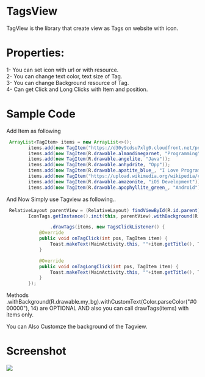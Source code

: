 # TagsView
TagView is the library that create view as Tags on website with icon.

# Properties:
1- You can set icon with url or with resource. <br>
2- You can change text color, text size of Tag. <br>
3- You can change Background resource of Tag. <br>
4- Can get Click and Long Clicks with Item and position. <br>

# Sample Code
Add Item as following
```java
 ArrayList<TagItem> items = new ArrayList<>();
        items.add(new TagItem("https://d30y9cdsu7xlg0.cloudfront.net/png/25961-200.png", "Apple"));
        items.add(new TagItem(R.drawable.almandinegarnet, "Programming"));
        items.add(new TagItem(R.drawable.angelite, "Java"));
        items.add(new TagItem(R.drawable.anhydrite, "Opp"));
        items.add(new TagItem(R.drawable.apatite_blue_, "I Love Programming"));
        items.add(new TagItem("https://upload.wikimedia.org/wikipedia/commons/thumb/5/5b/C_plus_plus.svg/2000px-C_plus_plus.svg.png", "C++"));
        items.add(new TagItem(R.drawable.amazonite, "iOS Development"));
        items.add(new TagItem(R.drawable.apophyllite_green_, "Android"));
```
And Now Simply use Tagview as following..

```java
 RelativeLayout parentView = (RelativeLayout) findViewById(R.id.parent);
        IconTags.getInstance().init(this, parentView).withBackground(R.drawable.my_bg).withCustomText(Color.parseColor("#000000"), 14)

                .drawTags(items, new TagsClickListener() {
            @Override
            public void onTagClick(int pos, TagItem item) {
                Toast.makeText(MainActivity.this, ""+item.getTitle(), Toast.LENGTH_SHORT).show();
            }

            @Override
            public void onTagLongClick(int pos, TagItem item) {
                Toast.makeText(MainActivity.this, ""+item.getTitle(), Toast.LENGTH_SHORT).show();
            }
        });
 ```

Methods .withBackground(R.drawable.my_bg).withCustomText(Color.parseColor("#000000"), 14) are OPTIONAL AND also you can call drawTags(items) with items only. 

You can Also Customze the background of the Tagview.
        
# Screenshot
<img src="https://github.com/intsab/TagsView-Android/blob/master/Screenshot_20180124-142156.png">
